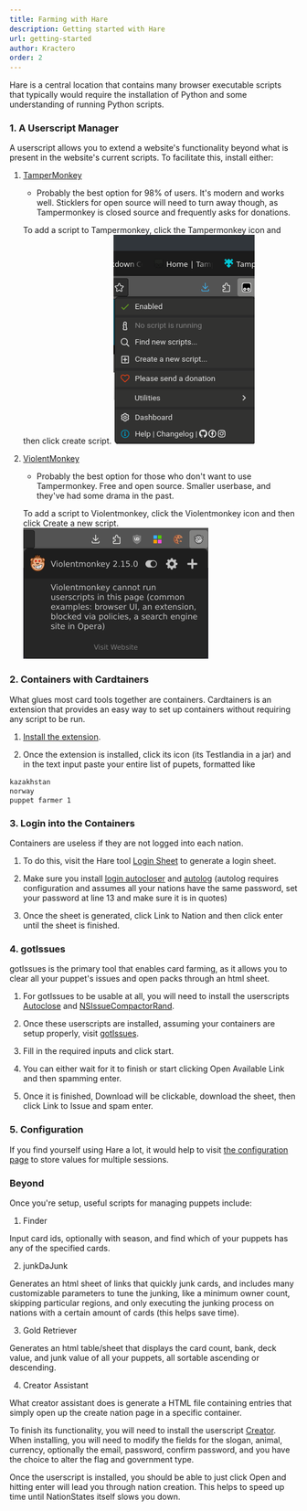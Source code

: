 ```yaml
---
title: Farming with Hare
description: Getting started with Hare
url: getting-started
author: Kractero
order: 2
---
```


Hare is a central location that contains many browser executable scripts that typically would require the installation of Python and some understanding of running Python scripts. 

### 1. A Userscript Manager
A userscript allows you to extend a website's functionality beyond what is present in the website's current scripts. To facilitate this, install either:

1. <a href="https://addons.mozilla.org/en-US/firefox/addon/tampermonkey/" rel="noopener noreferrer" target="_blank">TamperMonkey</a>
    - Probably the best option for 98% of users. It's modern and works well. Sticklers for open source will need to turn away though, as Tampermonkey is closed source and frequently asks for donations.

    To add a script to Tampermonkey, click the Tampermonkey icon and then click create script.
    ![add script to tampermonkey](https://raw.githubusercontent.com/Kractero/cards-resources/main/static/tampermonkey.png)

2. <a href="https://addons.mozilla.org/en-US/firefox/addon/violentmonkey/" rel="noopener noreferrer" target="_blank">ViolentMonkey</a>
    - Probably the best option for those who don't want to use Tampermonkey. Free and open source. Smaller userbase, and they've had some drama in the past.

    To add a script to Violentmonkey, click the Violentmonkey icon and then click Create a new script.
    ![add script to Violentmonkey](https://raw.githubusercontent.com/Kractero/cards-resources/main/static/violentmonkey.png)

### 2. Containers with Cardtainers

What glues most card tools together are containers. Cardtainers is an extension that provides an easy way to set up containers without requiring any script to be run.

1. [Install the extension](https://addons.mozilla.org/en-US/firefox/addon/cardtainers/).

2. Once the extension is installed, click its icon (its Testlandia in a jar) and in the text input paste your entire list of pupets, formatted like

```
kazakhstan
norway
puppet farmer 1
```

### 3. Login into the Containers

Containers are useless if they are not logged into each nation. 

1. To do this, visit the Hare tool <a href="/tools/login" target="_blank" rel="noreferrer noopener">Login Sheet</a> to generate a login sheet. 

2. Make sure you install [login autocloser](https://github.com/Kractero/cards-utilities/raw/main/log_into_containers/autologautoclose.user.js) and [autolog](https://github.com/Kractero/cards-utilities/blob/main/log_into_containers/autolog.user.js) (autolog requires configuration and assumes all your nations have the same password, set your password at line 13 and make sure it is in quotes)

3. Once the sheet is generated, click Link to Nation and then click enter until the sheet is finished.


### 4. gotIssues

gotIssues is the primary tool that enables card farming, as it allows you to clear all your puppet's issues and open packs through an html sheet.

1. For gotIssues to be usable at all, you will need to install the userscripts [Autoclose](https://raw.githubusercontent.com/jmikk/gotIssues/master/autoclose%3D1.user.js) and [NSIssueCompactorRand](https://raw.githubusercontent.com/jmikk/gotIssues/master/NsIssueCompactorRand.js).

2. Once these userscripts are installed, assuming your containers are setup properly, visit <a href="/tools/gotIssues" target="_blank" rel="noreferrer noopener">gotIssues</a>.

3. Fill in the required inputs and click start.

4. You can either wait for it to finish or start clicking Open Available Link and then spamming enter.

5. Once it is finished, Download will be clickable, download the sheet, then click Link to Issue and spam enter.

### 5. Configuration

If you find yourself using Hare a lot, it would help to visit <a href="/tools/config" target="_blank" rel="noreferrer noopener">the configuration page</a> to store values for multiple sessions.


### Beyond

Once you're setup, useful scripts for managing puppets include:

1. Finder

Input card ids, optionally with season, and find which of your puppets has any of the specified cards.

2. junkDaJunk

Generates an html sheet of links that quickly junk cards, and includes many customizable parameters to tune the junking, like a minimum owner count, skipping particular regions, and only executing the junking process on nations with a certain amount of cards (this helps save time).

3. Gold Retriever

Generates an html table/sheet that displays the card count, bank, deck value, and junk value of all your puppets, all sortable ascending or descending.

4. Creator Assistant

What creator assistant does is generate a HTML file containing entries that simply open up the create nation page in a specific container. 

To finish its functionality, you will need to install the userscript [Creator](https://github.com/Kractero/cards-utilities/blob/main/creation_assistant/creator.user.js). When installing, you will need to modify the fields for the slogan, animal, currency, optionally the email, password, confirm password, and you have the choice to alter the flag and government type.

Once the userscript is installed, you should be able to just click Open and hitting enter will lead you through nation creation. This helps to speed up time until NationStates itself slows you down.